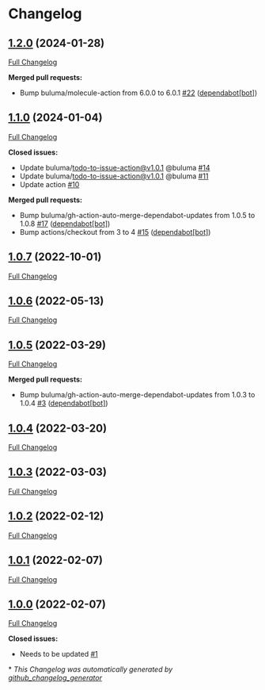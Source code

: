 # Changelog

## [1.2.0](https://github.com/buluma/ansible-role-zabbix_repository/tree/1.2.0) (2024-01-28)

[Full Changelog](https://github.com/buluma/ansible-role-zabbix_repository/compare/1.1.0...1.2.0)

**Merged pull requests:**

- Bump buluma/molecule-action from 6.0.0 to 6.0.1 [\#22](https://github.com/buluma/ansible-role-zabbix_repository/pull/22) ([dependabot[bot]](https://github.com/apps/dependabot))

## [1.1.0](https://github.com/buluma/ansible-role-zabbix_repository/tree/1.1.0) (2024-01-04)

[Full Changelog](https://github.com/buluma/ansible-role-zabbix_repository/compare/1.0.7...1.1.0)

**Closed issues:**

- Update buluma/todo-to-issue-action@v1.0.1 @buluma [\#14](https://github.com/buluma/ansible-role-zabbix_repository/issues/14)
- Update buluma/todo-to-issue-action@v1.0.1 @buluma [\#11](https://github.com/buluma/ansible-role-zabbix_repository/issues/11)
- Update action [\#10](https://github.com/buluma/ansible-role-zabbix_repository/issues/10)

**Merged pull requests:**

- Bump buluma/gh-action-auto-merge-dependabot-updates from 1.0.5 to 1.0.8 [\#17](https://github.com/buluma/ansible-role-zabbix_repository/pull/17) ([dependabot[bot]](https://github.com/apps/dependabot))
- Bump actions/checkout from 3 to 4 [\#15](https://github.com/buluma/ansible-role-zabbix_repository/pull/15) ([dependabot[bot]](https://github.com/apps/dependabot))

## [1.0.7](https://github.com/buluma/ansible-role-zabbix_repository/tree/1.0.7) (2022-10-01)

[Full Changelog](https://github.com/buluma/ansible-role-zabbix_repository/compare/1.0.6...1.0.7)

## [1.0.6](https://github.com/buluma/ansible-role-zabbix_repository/tree/1.0.6) (2022-05-13)

[Full Changelog](https://github.com/buluma/ansible-role-zabbix_repository/compare/1.0.5...1.0.6)

## [1.0.5](https://github.com/buluma/ansible-role-zabbix_repository/tree/1.0.5) (2022-03-29)

[Full Changelog](https://github.com/buluma/ansible-role-zabbix_repository/compare/1.0.4...1.0.5)

**Merged pull requests:**

- Bump buluma/gh-action-auto-merge-dependabot-updates from 1.0.3 to 1.0.4 [\#3](https://github.com/buluma/ansible-role-zabbix_repository/pull/3) ([dependabot[bot]](https://github.com/apps/dependabot))

## [1.0.4](https://github.com/buluma/ansible-role-zabbix_repository/tree/1.0.4) (2022-03-20)

[Full Changelog](https://github.com/buluma/ansible-role-zabbix_repository/compare/1.0.3...1.0.4)

## [1.0.3](https://github.com/buluma/ansible-role-zabbix_repository/tree/1.0.3) (2022-03-03)

[Full Changelog](https://github.com/buluma/ansible-role-zabbix_repository/compare/1.0.2...1.0.3)

## [1.0.2](https://github.com/buluma/ansible-role-zabbix_repository/tree/1.0.2) (2022-02-12)

[Full Changelog](https://github.com/buluma/ansible-role-zabbix_repository/compare/1.0.1...1.0.2)

## [1.0.1](https://github.com/buluma/ansible-role-zabbix_repository/tree/1.0.1) (2022-02-07)

[Full Changelog](https://github.com/buluma/ansible-role-zabbix_repository/compare/1.0.0...1.0.1)

## [1.0.0](https://github.com/buluma/ansible-role-zabbix_repository/tree/1.0.0) (2022-02-07)

[Full Changelog](https://github.com/buluma/ansible-role-zabbix_repository/compare/b63f65c10cf5cbb26946ca888fc71ae622db8b80...1.0.0)

**Closed issues:**

- Needs to be updated [\#1](https://github.com/buluma/ansible-role-zabbix_repository/issues/1)



\* *This Changelog was automatically generated by [github_changelog_generator](https://github.com/github-changelog-generator/github-changelog-generator)*

